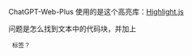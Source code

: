 
ChatGPT-Web-Plus 使用的是这个高亮库：[Highlight.js](https://github.com/highlightjs/highlight.js)

问题是怎么找到文本中的代码块，并加上 <pre><code> 标签？




